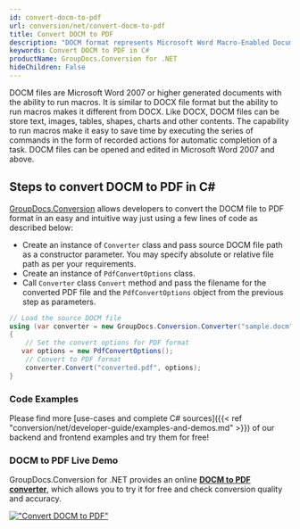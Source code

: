 ```yaml
---
id: convert-docm-to-pdf
url: conversion/net/convert-docm-to-pdf
title: Convert DOCM to PDF
description: "DOCM format represents Microsoft Word Macro-Enabled Document with .docm extension. Learn how to convert DOCM to PDF file programmatically in C# language using GroupDocs.Conversion for .NET library."
keywords: Convert DOCM to PDF in C#
productName: GroupDocs.Conversion for .NET
hideChildren: False
---
```


DOCM files are Microsoft Word 2007 or higher generated documents with the ability to run macros. It is similar to DOCX file format but the ability to run macros makes it different from DOCX. Like DOCX, DOCM files can be store text, images, tables, shapes, charts and other contents. The capability to run macros make it easy to save time by executing the series of commands in the form of recorded actions for automatic completion of a task. DOCM files can be opened and edited in Microsoft Word 2007 and above.

## Steps to convert DOCM to PDF in C#

[GroupDocs.Conversion](https://products.groupdocs.com/conversion/net) allows developers to convert the DOCM file to PDF format in an easy and intuitive way just using a few lines of code as described below:

* Create an instance of `Converter` class and pass source DOCM file path as a constructor parameter. You may specify absolute or relative file path as per your requirements. 
* Create an instance of `PdfConvertOptions` class.
* Call `Converter` class `Convert` method and pass the filename for the converted PDF file and the `PdfConvertOptions` object from the previous step as parameters.

```csharp
// Load the source DOCM file
using (var converter = new GroupDocs.Conversion.Converter("sample.docm"))
{
    // Set the convert options for PDF format
   var options = new PdfConvertOptions();
    // Convert to PDF format
    converter.Convert("converted.pdf", options);
}
```

### Code Examples

Please find more [use-cases and complete C# sources]({{< ref "conversion/net/developer-guide/examples-and-demos.md" >}}) of our backend and frontend examples and try them for free!

### DOCM to PDF Live Demo

GroupDocs.Conversion for .NET provides an online [**DOCM to PDF converter**](https://products.groupdocs.app/conversion/docm-to-pdf), which allows you to try it for free and check conversion quality and accuracy.

[!["Convert DOCM to PDF"](conversion/net/images/convert-to-pdf/convert-docm-to-pdf.png)](https://products.groupdocs.app/conversion/docm-to-pdf)
